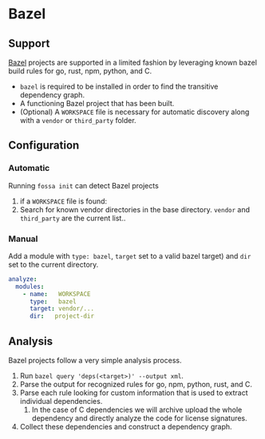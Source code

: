 # Bazel

## Support

[Bazel](#https://www.bazel.build/) projects are supported in a limited fashion by leveraging known bazel build rules for go, rust, npm, python, and C.

- `bazel` is required to be installed in order to find the transitive dependency graph.
- A functioning Bazel project that has been built.
- (Optional) A `WORKSPACE` file is necessary for automatic discovery along with a `vendor` or `third_party` folder.

## Configuration

### Automatic

Running `fossa init` can detect Bazel projects 
1. if a `WORKSPACE` file is found:
2. Search for known vendor directories in the base directory. `vendor` and `third_party` are the current list..

### Manual

Add a module with `type: bazel`, `target` set to a valid bazel target) and `dir` set to the current directory.

```yaml
analyze:
  modules:
    - name:   WORKSPACE
      type:   bazel
      target: vendor/...
      dir:   project-dir
```

## Analysis

Bazel projects follow a very simple analysis process.
1. Run `bazel query 'deps(<target>)' --output xml`.
1. Parse the output for recognized rules for go, npm, python, rust, and C.
1. Parse each rule looking for custom information that is used to extract individual dependencies.
   1. In the case of C dependencies we will archive upload the whole dependency and directly analyze the code for license signatures.
1. Collect these dependencies and construct a dependency graph.